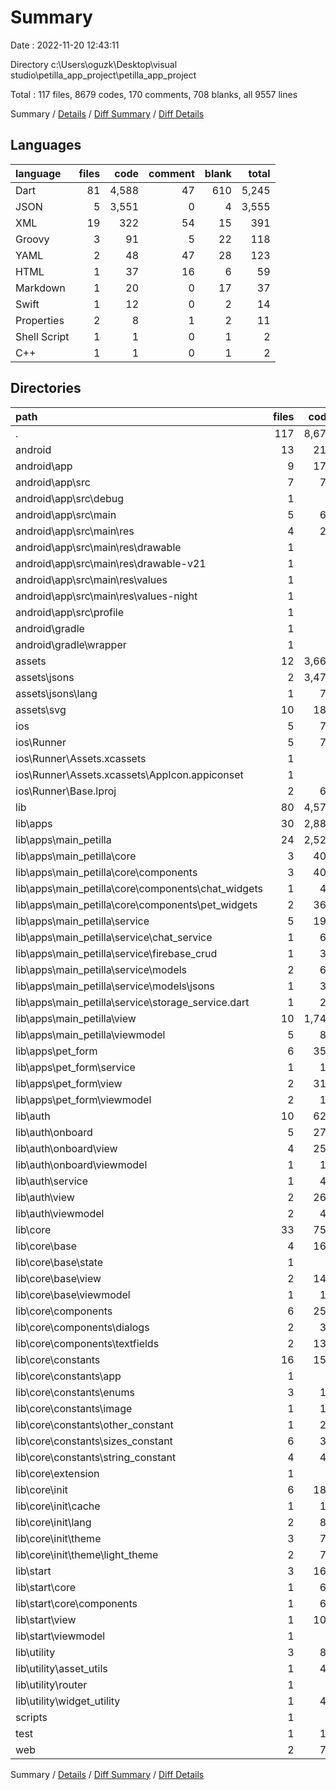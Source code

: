 # Summary

Date : 2022-11-20 12:43:11

Directory c:\\Users\\oguzk\\Desktop\\visual studio\\petilla_app_project\\petilla_app_project

Total : 117 files,  8679 codes, 170 comments, 708 blanks, all 9557 lines

Summary / [Details](details.md) / [Diff Summary](diff.md) / [Diff Details](diff-details.md)

## Languages
| language | files | code | comment | blank | total |
| :--- | ---: | ---: | ---: | ---: | ---: |
| Dart | 81 | 4,588 | 47 | 610 | 5,245 |
| JSON | 5 | 3,551 | 0 | 4 | 3,555 |
| XML | 19 | 322 | 54 | 15 | 391 |
| Groovy | 3 | 91 | 5 | 22 | 118 |
| YAML | 2 | 48 | 47 | 28 | 123 |
| HTML | 1 | 37 | 16 | 6 | 59 |
| Markdown | 1 | 20 | 0 | 17 | 37 |
| Swift | 1 | 12 | 0 | 2 | 14 |
| Properties | 2 | 8 | 1 | 2 | 11 |
| Shell Script | 1 | 1 | 0 | 1 | 2 |
| C++ | 1 | 1 | 0 | 1 | 2 |

## Directories
| path | files | code | comment | blank | total |
| :--- | ---: | ---: | ---: | ---: | ---: |
| . | 117 | 8,679 | 170 | 708 | 9,557 |
| android | 13 | 214 | 55 | 33 | 302 |
| android\\app | 9 | 170 | 54 | 22 | 246 |
| android\\app\\src | 7 | 76 | 49 | 9 | 134 |
| android\\app\\src\\debug | 1 | 4 | 4 | 1 | 9 |
| android\\app\\src\\main | 5 | 68 | 41 | 7 | 116 |
| android\\app\\src\\main\\res | 4 | 26 | 32 | 6 | 64 |
| android\\app\\src\\main\\res\\drawable | 1 | 4 | 7 | 2 | 13 |
| android\\app\\src\\main\\res\\drawable-v21 | 1 | 4 | 7 | 2 | 13 |
| android\\app\\src\\main\\res\\values | 1 | 9 | 9 | 1 | 19 |
| android\\app\\src\\main\\res\\values-night | 1 | 9 | 9 | 1 | 19 |
| android\\app\\src\\profile | 1 | 4 | 4 | 1 | 9 |
| android\\gradle | 1 | 5 | 1 | 1 | 7 |
| android\\gradle\\wrapper | 1 | 5 | 1 | 1 | 7 |
| assets | 12 | 3,661 | 3 | 7 | 3,671 |
| assets\\jsons | 2 | 3,476 | 0 | 3 | 3,479 |
| assets\\jsons\\lang | 1 | 75 | 0 | 0 | 75 |
| assets\\svg | 10 | 185 | 3 | 4 | 192 |
| ios | 5 | 75 | 2 | 5 | 82 |
| ios\\Runner | 5 | 75 | 2 | 5 | 82 |
| ios\\Runner\\Assets.xcassets | 1 | 1 | 0 | 0 | 1 |
| ios\\Runner\\Assets.xcassets\\AppIcon.appiconset | 1 | 1 | 0 | 0 | 1 |
| ios\\Runner\\Base.lproj | 2 | 61 | 2 | 2 | 65 |
| lib | 80 | 4,576 | 36 | 604 | 5,216 |
| lib\\apps | 30 | 2,880 | 13 | 357 | 3,250 |
| lib\\apps\\main_petilla | 24 | 2,527 | 13 | 311 | 2,851 |
| lib\\apps\\main_petilla\\core | 3 | 408 | 3 | 51 | 462 |
| lib\\apps\\main_petilla\\core\\components | 3 | 408 | 3 | 51 | 462 |
| lib\\apps\\main_petilla\\core\\components\\chat_widgets | 1 | 41 | 1 | 6 | 48 |
| lib\\apps\\main_petilla\\core\\components\\pet_widgets | 2 | 367 | 2 | 45 | 414 |
| lib\\apps\\main_petilla\\service | 5 | 192 | 1 | 25 | 218 |
| lib\\apps\\main_petilla\\service\\chat_service | 1 | 67 | 0 | 4 | 71 |
| lib\\apps\\main_petilla\\service\\firebase_crud | 1 | 36 | 1 | 4 | 41 |
| lib\\apps\\main_petilla\\service\\models | 2 | 68 | 0 | 12 | 80 |
| lib\\apps\\main_petilla\\service\\models\\jsons | 1 | 36 | 0 | 10 | 46 |
| lib\\apps\\main_petilla\\service\\storage_service.dart | 1 | 21 | 0 | 5 | 26 |
| lib\\apps\\main_petilla\\view | 10 | 1,748 | 9 | 212 | 1,969 |
| lib\\apps\\main_petilla\\viewmodel | 5 | 89 | 0 | 10 | 99 |
| lib\\apps\\pet_form | 6 | 353 | 0 | 46 | 399 |
| lib\\apps\\pet_form\\service | 1 | 17 | 0 | 2 | 19 |
| lib\\apps\\pet_form\\view | 2 | 313 | 0 | 36 | 349 |
| lib\\apps\\pet_form\\viewmodel | 2 | 14 | 0 | 5 | 19 |
| lib\\auth | 10 | 620 | 8 | 89 | 717 |
| lib\\auth\\onboard | 5 | 272 | 6 | 42 | 320 |
| lib\\auth\\onboard\\view | 4 | 258 | 6 | 40 | 304 |
| lib\\auth\\onboard\\viewmodel | 1 | 14 | 0 | 2 | 16 |
| lib\\auth\\service | 1 | 40 | 0 | 6 | 46 |
| lib\\auth\\view | 2 | 263 | 2 | 37 | 302 |
| lib\\auth\\viewmodel | 2 | 45 | 0 | 4 | 49 |
| lib\\core | 33 | 758 | 14 | 111 | 883 |
| lib\\core\\base | 4 | 167 | 0 | 23 | 190 |
| lib\\core\\base\\state | 1 | 6 | 0 | 2 | 8 |
| lib\\core\\base\\view | 2 | 145 | 0 | 19 | 164 |
| lib\\core\\base\\viewmodel | 1 | 16 | 0 | 2 | 18 |
| lib\\core\\components | 6 | 253 | 0 | 29 | 282 |
| lib\\core\\components\\dialogs | 2 | 33 | 0 | 5 | 38 |
| lib\\core\\components\\textfields | 2 | 139 | 0 | 13 | 152 |
| lib\\core\\constants | 16 | 151 | 6 | 28 | 185 |
| lib\\core\\constants\\app | 1 | 3 | 1 | 2 | 6 |
| lib\\core\\constants\\enums | 3 | 18 | 3 | 6 | 27 |
| lib\\core\\constants\\image | 1 | 19 | 0 | 4 | 23 |
| lib\\core\\constants\\other_constant | 1 | 28 | 0 | 2 | 30 |
| lib\\core\\constants\\sizes_constant | 6 | 39 | 0 | 9 | 48 |
| lib\\core\\constants\\string_constant | 4 | 44 | 2 | 5 | 51 |
| lib\\core\\extension | 1 | 4 | 0 | 2 | 6 |
| lib\\core\\init | 6 | 183 | 8 | 29 | 220 |
| lib\\core\\init\\cache | 1 | 19 | 1 | 6 | 26 |
| lib\\core\\init\\lang | 2 | 86 | 1 | 7 | 94 |
| lib\\core\\init\\theme | 3 | 78 | 6 | 16 | 100 |
| lib\\core\\init\\theme\\light_theme | 2 | 74 | 6 | 14 | 94 |
| lib\\start | 3 | 169 | 0 | 22 | 191 |
| lib\\start\\core | 1 | 64 | 0 | 7 | 71 |
| lib\\start\\core\\components | 1 | 64 | 0 | 7 | 71 |
| lib\\start\\view | 1 | 105 | 0 | 13 | 118 |
| lib\\start\\viewmodel | 1 | 0 | 0 | 2 | 2 |
| lib\\utility | 3 | 84 | 1 | 16 | 101 |
| lib\\utility\\asset_utils | 1 | 40 | 1 | 9 | 50 |
| lib\\utility\\router | 1 | 0 | 0 | 2 | 2 |
| lib\\utility\\widget_utility | 1 | 44 | 0 | 5 | 49 |
| scripts | 1 | 1 | 0 | 1 | 2 |
| test | 1 | 12 | 11 | 6 | 29 |
| web | 2 | 72 | 16 | 7 | 95 |

Summary / [Details](details.md) / [Diff Summary](diff.md) / [Diff Details](diff-details.md)